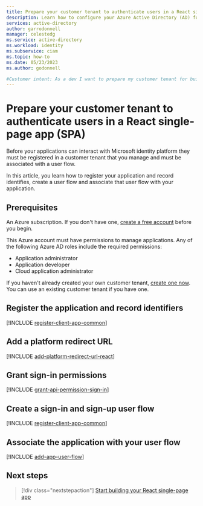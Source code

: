 ```yaml
---
title: Prepare your customer tenant to authenticate users in a React single-page app (SPA)
description: Learn how to configure your Azure Active Directory (AD) for customers tenant for authentication with a React single-page app (SPA).
services: active-directory
author: garrodonnell
manager: celestedg
ms.service: active-directory
ms.workload: identity
ms.subservice: ciam
ms.topic: how-to
ms.date: 05/23/2023
ms.author: godonnell

#Customer intent: As a dev I want to prepare my customer tenant for building a single-page app (SPA) with React
---
```

# Prepare your customer tenant to authenticate users in a React single-page app (SPA)

Before your applications can interact with Microsoft identity platform they must be registered in a customer tenant that you manage and must be associated with a user flow.

In this article, you learn how to register your application and record identifies, create a user flow and associate that user flow with your application.

## Prerequisites

An Azure subscription. If you don't have one, <a href="https://azure.microsoft.com/free/?WT.mc_id=A261C142F" target="_blank">create a free account</a> before you begin.

This Azure account must have permissions to manage applications. Any of the following Azure AD roles include the required permissions:
* Application administrator
* Application developer
* Cloud application administrator

If you haven't already created your own customer tenant, <a href="https://aka.ms/ciam-free-trial?wt.mc_id=ciamcustomertenantfreetrial_linkclick_content_cnl" target="_blank">create one now</a>. You can use an existing customer tenant if you have one.

## Register the application and record identifiers
[!INCLUDE [register-client-app-common](./includes/register-app/register-client-app-common.md)]

## Add a platform redirect URL
[!INCLUDE [add-platform-redirect-url-react](./includes/register-app/add-platform-redirect-url-react.md)]

## Grant sign-in permissions
[!INCLUDE [grant-api-permission-sign-in](./includes/register-app/grant-api-permission-sign-in.md)]

## Create a sign-in and sign-up user flow
[!INCLUDE [register-client-app-common](./includes/configure-user-flow/create-sign-in-sign-out-user-flow.md)]

## Associate the application with your user flow
[!INCLUDE [add-app-user-flow](./includes/configure-user-flow/add-app-user-flow.md)]

## Next steps

> [!div class="nextstepaction"]
> [Start building your React single-page app](./how-to-single-page-application-react-prepare-app.md)
